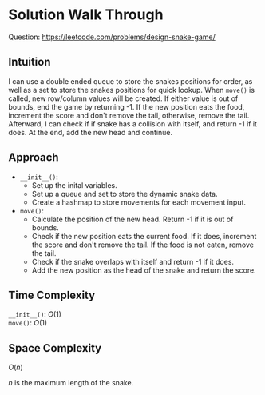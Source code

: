 # Solution Walk Through
Question: https://leetcode.com/problems/design-snake-game/

## Intuition
I can use a double ended queue to store the snakes positions for order, as well as a set to store the snakes positions for quick lookup. When `move()` is called, new row/column values will be created. If either value is out of bounds, end the game by returning -1. If the new position eats the food, increment the score and don't remove the tail, otherwise, remove the tail. Afterward, I can check if if snake has a collision with itself, and return -1 if it does. At the end, add the new head and continue.

## Approach
- `__init__()`:
    - Set up the inital variables.
    - Set up a queue and set to store the dynamic snake data.
    - Create a hashmap to store movements for each movement input.
- `move()`:
    - Calculate the position of the new head. Return -1 if it is out of bounds.
    - Check if the new position eats the current food. If it does, increment the score and don't remove the tail. If the food is not eaten, remove the tail.
    - Check if the snake overlaps with itself and return -1 if it does.
    - Add the new position as the head of the snake and return the score.

## Time Complexity
`__init__()`: $O(1)$ \
`move()`: $O(1)$

## Space Complexity
$O(n)$

$n$ is the maximum length of the snake.